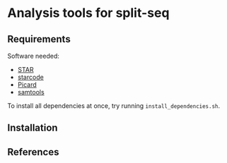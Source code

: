 # Analysis tools for split-seq

## Requirements

Software needed:

- [STAR](https://github.com/alexdobin/STAR)
- [starcode](https://github.com/gui11aume/starcode)
- [Picard](https://broadinstitute.github.io/picard/)
- [samtools](https://github.com/samtools/samtools)

To install all dependencies at once, try running `install_dependencies.sh`.

## Installation


## References
